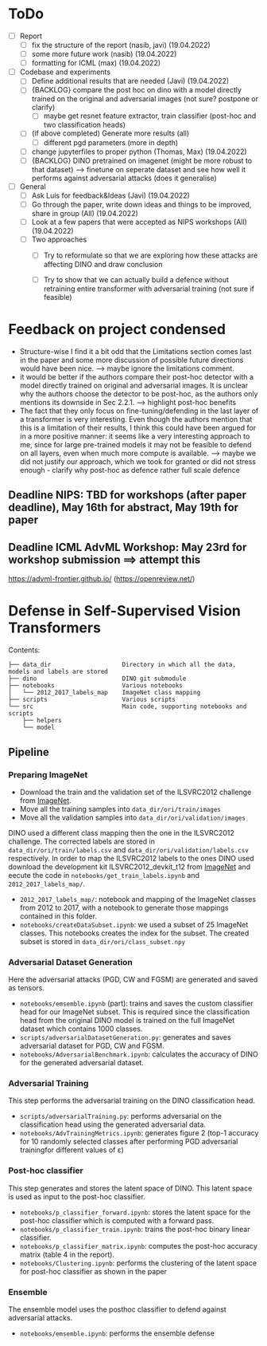 # ToDo
- [ ] Report
    - [ ] fix the structure of the report (nasib, javi) (19.04.2022)
    - [ ] some more future work (nasib) (19.04.2022)
    - [ ] formatting for ICML (max) (19.04.2022)
- [ ] Codebase and experiments
    - [ ] Define additional results that are needed (Javi) (19.04.2022)
    - [ ] {BACKLOG} compare the post hoc on dino with a model directly trained on the original and adversarial images (not sure? postpone or clarify)
        - [ ] maybe get resnet feature extractor, train classifier (post-hoc and two classification heads)
    - [ ] (if above completed) Generate more results (all)
        - [ ] different pgd parameters (more in depth)
    - [ ] change jupyterfiles to proper python (Thomas, Max) (19.04.2022)
    - [ ] {BACKLOG} DINO pretrained on imagenet (might be more robust to that dataset) --> finetune on seperate dataset and see how well it performs against adversarial attacks (does it generalise)
- [ ] General
    - [ ] Ask Luis for feedback&Ideas (Javi) (19.04.2022)
    - [ ] Go through the paper, write down ideas and things to be improved, share in group (All) (19.04.2022)
    - [ ] Look at a few papers that were accepted as NIPS workshops (All) (19.04.2022)
    - [ ] Two approaches
        - [ ] Try to reformulate so that we are exploring how these attacks are affecting DINO and draw conclusion
        - [ ] Try to show that we can actually build a defence without retraining entire transformer with adversarial training (not sure if feasible)
    

# Feedback on project condensed
- Structure-wise I find it a bit odd that the Limitations section comes last in the paper and some more discussion of possible future directions would have been nice. --> maybe ignore the limitations comment.
- it would be better if the authors compare their post-hoc detector with a model directly trained on original and adversarial images. It is unclear why the authors choose the detector to be post-hoc, as the authors only mentions its downside in Sec 2.2.1. --> highlight post-hoc benefits
- The fact that they only focus on fine-tuning/defending in the last layer of a transformer is very interesting. Even though the authors mention that this is a limitation of their results, I think this could have been argued for in a more positive manner: it seems like a very interesting approach to me, since for large pre-trained models it may not be feasible to defend on all layers, even when much more compute is available. --> maybe we did not justify our approach, which we took for granted or did not stress enough - clarify why post-hoc as defence rather full scale defence


## Deadline NIPS:   TBD for workshops (after paper deadline), May 16th for abstract, May 19th for paper

## Deadline ICML AdvML Workshop:  May 23rd for workshop submission ==> attempt this
https://advml-frontier.github.io/
(https://openreview.net/)

# Defense in Self-Supervised Vision Transformers

Contents:

```
├── data_dir                    Directory in which all the data, models and labels are stored
├── dino                        DINO git submodule
├── notebooks                   Various notebooks
│   └── 2012_2017_labels_map    ImageNet class mapping
├── scripts                     Various scripts
└── src                         Main code, supporting notebooks and scripts
    ├── helpers                 
    └── model
```

## Pipeline

### Preparing ImageNet
- Download the train and the validation set of the ILSVRC2012 challenge from [ImageNet](https://image-net.org).
- Move all the training samples into `data_dir/ori/train/images`
- Move all the validation samples into `data_dir/ori/validation/images`

DINO used a different class mapping then the one in the ILSVRC2012 challenge.
The corrected labels are stored in `data_dir/ori/train/labels.csv` and `data_dir/ori/validation/labels.csv` respectively.
In order to map the ILSVRC2012 labels to the ones DINO used download the development kit ILSVRC2012_devkit_t12 from [ImageNet](https://image-net.org) and eecute the code in `notebooks/get_train_labels.ipynb` and `2012_2017_labels_map/`.
- `2012_2017_labels_map/`: notebook and mapping of the ImageNet classes from 2012 to 2017, with a notebook to generate those mappings contained in this folder.
- `notebooks/createDataSubset.ipynb`: we used a subset of 25 ImageNet classes. This notebooks creates the index for the subset. The created subset is stored in `data_dir/ori/class_subset.npy`

### Adversarial Dataset Generation

Here the adversarial attacks (PGD, CW and FGSM) are generated and saved as tensors. 

- `notebooks/emsemble.ipynb` (part): trains and saves the custom classifier head for our ImageNet subset. This is required since the classification head from the original DINO model is trained on the full ImageNet dataset which contains 1000 classes.
- `scripts/adversarialDatasetGeneration.py`: generates and saves adversarial dataset for PGD, CW and FGSM.
- `notebooks/AdversarialBenchmark.ipynb`: calculates the accuracy of DINO for the generated adversarial dataset.

### Adversarial Training

This step performs the adversarial training on the DINO classification head.

- `scripts/adversarialTraining.py`: performs adversarial on the classification head using the generated adversarial data.
- `notebooks/AdvTrainingMetrics.ipynb`: generates figure 2 (top-1 accuracy for 10 randomly selected classes after performing PGD adversarial trainingfor different values of ε)

### Post-hoc classifier

This step generates and stores the latent space of DINO. This latent space is used as input to the post-hoc classifier.

- `notebooks/p_classifier_forward.ipynb`: stores the latent space for the post-hoc classifier which is computed with a forward pass.
- `notebooks/p_classifier_train.ipynb`: trains the post-hoc binary linear classifier.
- `notebooks/p_classifier_matrix.ipynb`: computes the post-hoc accuracy matrix (table 4 in the report).
- `notebooks/Clustering.ipynb`: performs the clustering of the latent space for post-hoc classifier as shown in the paper

### Ensemble

The ensemble model uses the posthoc classifier to defend against adversarial attacks.

- `notebooks/emsemble.ipynb`: performs the ensemble defense

